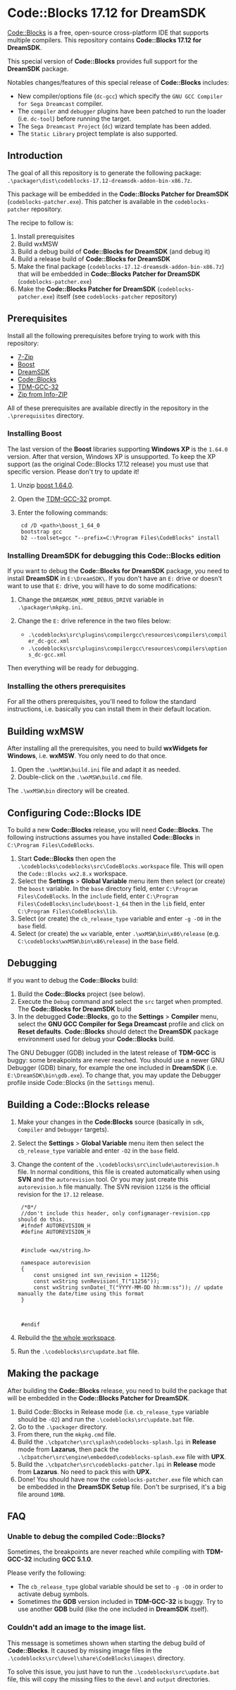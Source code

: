 # Code::Blocks 17.12 for DreamSDK

[Code::Blocks](http://www.codeblocks.org/) is a free, open-source cross-platform IDE that supports multiple compilers. This repository contains **Code::Blocks 17.12 for DreamSDK**.

This special version of **Code::Blocks** provides full support for the **DreamSDK** package.

Notables changes/features of this special release of **Code::Blocks** includes:

* New compiler/options file (`dc-gcc`) which specify the `GNU GCC Compiler for Sega Dreamcast` compiler.
* The `compiler` and `debugger` plugins have been patched to run the loader (i.e. `dc-tool`) before running the target.
* The `Sega Dreamcast Project` (`dc`) wizard template has been added.
* The `Static Library` project template is also supported.

## Introduction

The goal of all this repository is to generate the following package: `.\packager\dist\codeblocks-17.12-dreamsdk-addon-bin-x86.7z`.

This package will be embedded in the **Code::Blocks Patcher for DreamSDK** (`codeblocks-patcher.exe`).
This patcher is available in the `codeblocks-patcher` repository.

The recipe to follow is:

1. Install prerequisites
2. Build wxMSW
3. Build a debug build of **Code::Blocks for DreamSDK** (and debug it)
4. Build a release build of **Code::Blocks for DreamSDK**
5. Make the final package (`codeblocks-17.12-dreamsdk-addon-bin-x86.7z`) that will be embedded in **Code::Blocks Patcher for DreamSDK** (`codeblocks-patcher.exe`)
6. Make the **Code::Blocks Patcher for DreamSDK** (`codeblocks-patcher.exe`) itself (see `codeblocks-patcher` repository)

## Prerequisites

Install all the following prerequisites before trying to work with this repository:

* [7-Zip](http://www.7-zip.org)
* [Boost](https://dl.bintray.com/boostorg/release/1.64.0/source/boost_1_64_0.7z)
* [DreamSDK](https://dreamsdk.org)
* [Code::Blocks](http://www.codeblocks.org)
* [TDM-GCC-32](http://tdm-gcc.tdragon.net)
* [Zip from Info-ZIP](http://infozip.sourceforge.net/Zip.html)

All of these prerequisites are available directly in the repository in the `.\prerequisites` directory.

### Installing Boost

The last version of the **Boost** libraries supporting **Windows XP** is the `1.64.0` version. After that version, Windows XP is unsupported. To keep the XP support (as the original Code::Blocks 17.12 release) you must use that specific version. Please don't try to update it!

1. Unzip [boost 1.64.0](https://dl.bintray.com/boostorg/release/1.64.0/source/boost_1_64_0.7z).
2. Open the [TDM-GCC-32](http://tdm-gcc.tdragon.net) prompt.
3. Enter the following commands:

		cd /D <path>\boost_1_64_0
		bootstrap gcc
		b2 --toolset=gcc "--prefix=C:\Program Files\CodeBlocks" install

### Installing DreamSDK for debugging this Code::Blocks edition

If you want to debug the **Code::Blocks for DreamSDK** package, you need to install **DreamSDK** in `E:\DreamSDK\`.
If you don't have an `E:` drive or doesn't want to use that `E:` drive, you will have to do some modifications:

1. Change the `DREAMSDK_HOME_DEBUG_DRIVE` variable in `.\packager\mkpkg.ini`.
2. Change the `E:` drive reference in the two files below:

	- `.\codeblocks\src\plugins\compilergcc\resources\compilers\compiler_dc-gcc.xml`
	- `.\codeblocks\src\plugins\compilergcc\resources\compilers\options_dc-gcc.xml`

Then everything will be ready for debugging.

### Installing the others prerequisites
 
For all the others prerequisites, you'll need to follow the standard instructions, i.e. basically you can install them in their default location.

## Building wxMSW

After installing all the prerequisites, you need to build **wxWidgets for Windows**, i.e. **wxMSW**. You only need to do that once.

1. Open the `.\wxMSW\build.ini` file and adapt it as needed.
2. Double-click on the `.\wxMSW\build.cmd` file.

The `.\wxMSW\bin` directory will be created.

## Configuring Code::Blocks IDE

To build a new **Code::Blocks** release, you will need **Code::Blocks**.
The following instructions assumes you have installed **Code::Blocks** in `C:\Program Files\CodeBlocks`.

1. Start **Code::Blocks** then open the `.\codeblocks\codeblocks\src\CodeBlocks.workspace` file. This will open the `Code::Blocks wx2.8.x` workspace.
2. Select the **Settings** > **Global Variable** menu item then select (or create) the `boost` variable. In the `base` directory field, enter `C:\Program Files\CodeBlocks`. In the `include` field, enter `C:\Program Files\CodeBlocks\include\boost-1_64` then in the `lib` field, enter `C:\Program Files\CodeBlocks\lib`.
4. Select (or create) the `cb_release_type` variable and enter `-g -O0` in the `base` field.
5. Select (or create) the `wx` variable, enter `.\wxMSW\bin\x86\release` (e.g. `C:\codeblocks\wxMSW\bin\x86\release`) in the `base` field.

## Debugging

If you want to debug the **Code::Blocks** build:

1. Build the **Code::Blocks** project (see below).
2. Execute the `Debug` command and select the `src` target when prompted. The **Code::Blocks for DreamSDK** build 
3. In the debugged **Code::Blocks**, go to the **Settings** > **Compiler** menu, 
select the **GNU GCC Compiler for Sega Dreamcast** profile and click on **Reset defaults**.
**Code::Blocks** should detect the **DreamSDK** package environment used for debug your **Code::Blocks** build.

The GNU Debugger (GDB) included in the latest release of **TDM-GCC** is buggy: some breakpoints are never reached. You should use a newer GNU Debugger (GDB) binary, for example the one included in **DreamSDK** (i.e. `E:\DreamSDK\bin\gdb.exe`). To change that, you may update the Debugger profile inside Code::Blocks (in the `Settings` menu).

## Building a Code::Blocks release

1. Make your changes in the **Code:Blocks** source (basically in `sdk`, `Compiler` and `Debugger` targets).
2. Select the **Settings** > **Global Variable** menu item then select the `cb_release_type` variable and enter `-O2` in the `base` field.
3. Change the content of the `.\codeblocks\src\include\autorevision.h` file. In normal conditions, this file is created automatically when using **SVN** and the `autorevision` tool. Or you may just create this `autorevision.h` file manually. The SVN revision `11256` is the official revision for the `17.12` release.

		/*0*/
		//don't include this header, only configmanager-revision.cpp should do this.
		#ifndef AUTOREVISION_H
		#define AUTOREVISION_H
	
	
		#include <wx/string.h>
	
		namespace autorevision
		{
			const unsigned int svn_revision = 11256;
			const wxString svnRevision(_T("11256"));
			const wxString svnDate(_T("YYYY-MM-DD hh:mm:ss")); // update manually the date/time using this format
		}
	
	
	
		#endif


4. Rebuild the [the whole workspace](http://wiki.codeblocks.org/index.php/Installing_Code::Blocks_from_source_on_Windows).
5. Run the `.\codeblocks\src\update.bat` file.

## Making the package

After building the **Code::Blocks** release, you need to build the package that will be embedded in the **Code::Blocks Patcher for DreamSDK**.

1. Build Code::Blocks in Release mode (i.e. `cb_release_type` variable should be `-O2`) and run the `.\codeblocks\src\update.bat` file.
2. Go to the `.\packager` directory.
3. From there, run the `mkpkg.cmd` file.
4. Build the `.\cbpatcher\src\splash\codeblocks-splash.lpi` in **Release** mode from **Lazarus**, then pack the `.\cbpatcher\src\engine\embedded\codeblocks-splash.exe` file with **UPX**.
5. Build the `.\cbpatcher\src\codeblocks-patcher.lpi` in **Release** mode from **Lazarus**. No need to pack this with **UPX**.
6. Done! You should have now the `codeblocks-patcher.exe` file which can be embedded in the **DreamSDK Setup** file. Don't be surprised, it's a big file around `10MB`.

## FAQ

### Unable to debug the compiled Code::Blocks? ###

Sometimes, the breakpoints are never reached while compiling with **TDM-GCC-32** including **GCC 5.1.0**.

Please verify the following:

* The `cb_release_type` global variable should be set to `-g -O0` in order to activate debug symbols.
* Sometimes the **GDB** version included in **TDM-GCC-32** is buggy. Try to use another **GDB** build (like the one included in **DreamSDK** itself).

### Couldn't add an image to the image list. ###

This message is sometimes shown when starting the debug build of **Code::Blocks**. It caused by missing image files in the `.\codeblocks\src\devel\share\CodeBlocks\images\` directory.

To solve this issue, you just have to run the `.\codeblocks\src\update.bat` file, this will copy the missing files to the `devel` and `output` directories.
